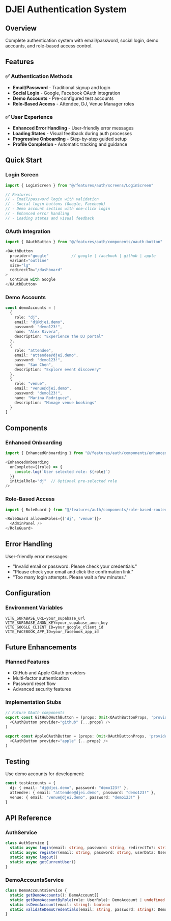 # DJEI Authentication System

## Overview

Complete authentication system with email/password, social login, demo accounts, and role-based access control.

## Features

### ✅ Authentication Methods
- **Email/Password** - Traditional signup and login
- **Social Login** - Google, Facebook OAuth integration  
- **Demo Accounts** - Pre-configured test accounts
- **Role-Based Access** - Attendee, DJ, Venue Manager roles

### ✅ User Experience
- **Enhanced Error Handling** - User-friendly error messages
- **Loading States** - Visual feedback during auth processes
- **Progressive Onboarding** - Step-by-step guided setup
- **Profile Completion** - Automatic tracking and guidance

## Quick Start

### Login Screen
```typescript
import { LoginScreen } from "@/features/auth/screens/LoginScreen"

// Features:
// - Email/password login with validation
// - Social login buttons (Google, Facebook)
// - Demo account section with one-click login
// - Enhanced error handling
// - Loading states and visual feedback
```

### OAuth Integration
```typescript
import { OAuthButton } from "@/features/auth/components/oauth-button"

<OAuthButton 
  provider="google"          // google | facebook | github | apple
  variant="outline"          
  size="lg"                  
  redirectTo="/dashboard"    
>
  Continue with Google
</OAuthButton>
```

### Demo Accounts
```typescript
const demoAccounts = [
  {
    role: "dj",
    email: "dj@djei.demo",
    password: "demo123!",
    name: "Alex Rivera",
    description: "Experience the DJ portal"
  },
  {
    role: "attendee", 
    email: "attendee@djei.demo",
    password: "demo123!",
    name: "Sam Chen",
    description: "Explore event discovery"
  },
  {
    role: "venue",
    email: "venue@djei.demo",
    password: "demo123!",
    name: "Marina Rodriguez",
    description: "Manage venue bookings"
  }
]
```

## Components

### Enhanced Onboarding
```typescript
import { EnhancedOnboarding } from "@/features/auth/components/enhanced-onboarding"

<EnhancedOnboarding
  onComplete={(role) => {
    console.log(`User selected role: ${role}`)
  }}
  initialRole="dj"  // Optional pre-selected role
/>
```

### Role-Based Access
```typescript
import { RoleGuard } from "@/features/auth/components/role-based-router"

<RoleGuard allowedRoles={['dj', 'venue']}>
  <AdminPanel />
</RoleGuard>
```

## Error Handling

User-friendly error messages:
- "Invalid email or password. Please check your credentials."
- "Please check your email and click the confirmation link."
- "Too many login attempts. Please wait a few minutes."

## Configuration

### Environment Variables
```env
VITE_SUPABASE_URL=your_supabase_url
VITE_SUPABASE_ANON_KEY=your_supabase_anon_key
VITE_GOOGLE_CLIENT_ID=your_google_client_id
VITE_FACEBOOK_APP_ID=your_facebook_app_id
```

## Future Enhancements

### Planned Features
- GitHub and Apple OAuth providers
- Multi-factor authentication
- Password reset flow
- Advanced security features

### Implementation Stubs
```typescript
// Future OAuth components
export const GitHubOAuthButton = (props: Omit<OAuthButtonProps, 'provider'>) => (
  <OAuthButton provider="github" {...props} />
)

export const AppleOAuthButton = (props: Omit<OAuthButtonProps, 'provider'>) => (
  <OAuthButton provider="apple" {...props} />
)
```

## Testing

Use demo accounts for development:
```typescript
const testAccounts = {
  dj: { email: "dj@djei.demo", password: "demo123!" },
  attendee: { email: "attendee@djei.demo", password: "demo123!" },
  venue: { email: "venue@djei.demo", password: "demo123!" }
}
```

## API Reference

### AuthService
```typescript
class AuthService {
  static async login(email: string, password: string, redirectTo?: string)
  static async register(email: string, password: string, userData: UserData)
  static async logout()
  static async getCurrentUser()
}
```

### DemoAccountsService
```typescript
class DemoAccountsService {
  static getDemoAccounts(): DemoAccount[]
  static getDemoAccountByRole(role: UserRole): DemoAccount | undefined
  static isDemoAccount(email: string): boolean
  static validateDemoCredentials(email: string, password: string): DemoAccount | null
}
``` 